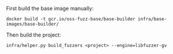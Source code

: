 First build the base image manually:

```
docker build -t gcr.io/oss-fuzz-base/base-builder infra/base-images/base-builder/
```

Then build the project:

```
infra/helper.py build_fuzzers <project> --engine=libfuzzer-gv
```
